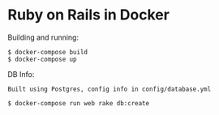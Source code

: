 # Ruby on Rails in Docker

Building and running:

    $ docker-compose build
    $ docker-compose up

DB Info:

    Built using Postgres, config info in config/database.yml

    $ docker-compose run web rake db:create
